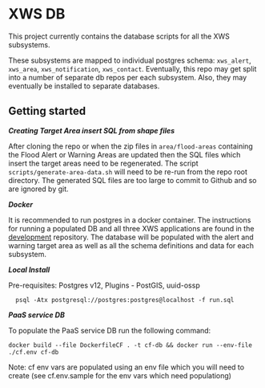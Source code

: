 # XWS DB

This project currently contains the database scripts for all the XWS subsystems.

These subsystems are mapped to individual postgres schema: `xws_alert`, `xws_area`, `xws_notification`, `xws_contact`. Eventually, this repo may get split into a number of separate db repos per each subsystem. Also, they may eventually be installed to separate databases.


## Getting started

***Creating Target Area insert SQL from shape files***

After cloning the repo or when the zip files in `area/flood-areas` containing the Flood Alert or Warning Areas are updated then the SQL files which insert the target areas need to be regenerated. The script `scripts/generate-area-data.sh` will need to be re-run from the repo root directory. The generated SQL files are too large to commit to Github and so are ignored by git.

***Docker***

It is recommended to run postgres in a docker container. The instructions for running a populated DB and all three XWS applications are found in the [development](https://github.com/NeXt-Warning-System/development) repository. The database will be populated with the alert and warning target area as well as all the schema definitions and data for each subsystem.

***Local Install***

Pre-requisites: Postgres v12, Plugins -  PostGIS, uuid-ossp

```
  psql -Atx postgresql://postgres:postgres@localhost -f run.sql
```

***PaaS service DB***

To populate the PaaS service DB run the following command:

`docker build --file DockerfileCF . -t cf-db && docker run --env-file ./cf.env cf-db`

Note: cf env vars are populated using an env file which you will need to create (see cf.env.sample for the env vars which need populationg)
